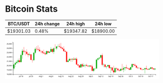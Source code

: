 # Bitcoin Stats

BTC/USDT|24h change|24h high|24h low|
|---|---|---|---|
|$19301.03|0.48%|$19347.82|$18900.00|

<img src="./chart.svg">
